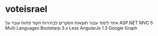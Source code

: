 # voteisrael
אתר לימוד עבור תוצאות הסקרים  לבחירות
הקוד פתוח
עובד על ASP.NET MVC 5
Mutli Languages
Bootstarp 3.x Less
AngularJs 1.3 
Google Graph
